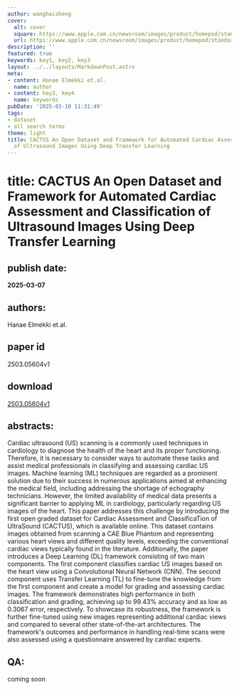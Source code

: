 ```yaml
---
author: wanghaisheng
cover:
  alt: cover
  square: https://www.apple.com.cn/newsroom/images/product/homepod/standard/Apple-HomePod-hero-230118_big.jpg.large_2x.jpg
  url: https://www.apple.com.cn/newsroom/images/product/homepod/standard/Apple-HomePod-hero-230118_big.jpg.large_2x.jpg
description: ''
featured: true
keywords: key1, key2, key3
layout: ../../layouts/MarkdownPost.astro
meta:
- content: Hanae Elmekki et.al.
  name: author
- content: key3, key4
  name: keywords
pubDate: '2025-03-10 11:31:49'
tags:
- dataset
- all search terms
theme: light
title: CACTUS An Open Dataset and Framework for Automated Cardiac Assessment and Classification
  of Ultrasound Images Using Deep Transfer Learning
---
```


# title: CACTUS An Open Dataset and Framework for Automated Cardiac Assessment and Classification of Ultrasound Images Using Deep Transfer Learning 
## publish date: 
**2025-03-07** 
## authors: 
  Hanae Elmekki et.al. 
## paper id
2503.05604v1
## download
[2503.05604v1](http://arxiv.org/abs/2503.05604v1)
## abstracts:
Cardiac ultrasound (US) scanning is a commonly used techniques in cardiology to diagnose the health of the heart and its proper functioning. Therefore, it is necessary to consider ways to automate these tasks and assist medical professionals in classifying and assessing cardiac US images. Machine learning (ML) techniques are regarded as a prominent solution due to their success in numerous applications aimed at enhancing the medical field, including addressing the shortage of echography technicians. However, the limited availability of medical data presents a significant barrier to applying ML in cardiology, particularly regarding US images of the heart. This paper addresses this challenge by introducing the first open graded dataset for Cardiac Assessment and ClassificaTion of UltraSound (CACTUS), which is available online. This dataset contains images obtained from scanning a CAE Blue Phantom and representing various heart views and different quality levels, exceeding the conventional cardiac views typically found in the literature. Additionally, the paper introduces a Deep Learning (DL) framework consisting of two main components. The first component classifies cardiac US images based on the heart view using a Convolutional Neural Network (CNN). The second component uses Transfer Learning (TL) to fine-tune the knowledge from the first component and create a model for grading and assessing cardiac images. The framework demonstrates high performance in both classification and grading, achieving up to 99.43% accuracy and as low as 0.3067 error, respectively. To showcase its robustness, the framework is further fine-tuned using new images representing additional cardiac views and compared to several other state-of-the-art architectures. The framework's outcomes and performance in handling real-time scans were also assessed using a questionnaire answered by cardiac experts.
## QA:
coming soon
